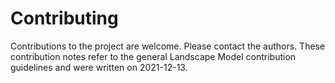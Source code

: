 # Contributing
Contributions to the project are welcome. Please contact the authors. These contribution notes refer to the general 
Landscape Model contribution guidelines and were written on 2021-12-13. 

